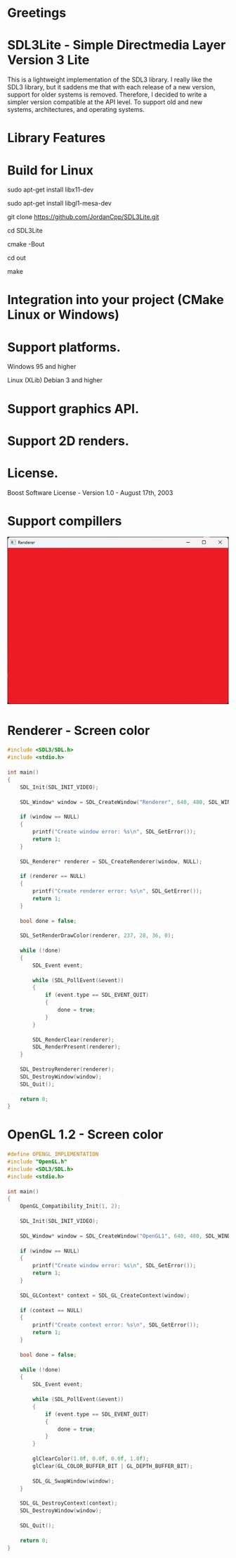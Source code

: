 # Greetings

# SDL3Lite - Simple Directmedia Layer Version 3 Lite
This is a lightweight implementation of the SDL3 library. 
I really like the SDL3 library, but it saddens me that with each release of a new version, support for older systems is removed. 
Therefore, I decided to write a simpler version compatible at the API level. 
To support old and new systems, architectures, and operating systems.

# Library Features

# Build for Linux
sudo apt-get install libx11-dev

sudo apt-get install libgl1-mesa-dev

git clone https://github.com/JordanCpp/SDL3Lite.git

cd SDL3Lite

cmake -Bout

cd out

make

# Integration into your project (CMake Linux or Windows)

# Support platforms.
Windows 95 and higher

Linux (XLib) Debian 3 and higher

# Support graphics API.

# Support 2D renders.

# License.
Boost Software License - Version 1.0 - August 17th, 2003

# Support compillers

![renderer](/screenshots/SDL_Renderer.jpg)

# Renderer - Screen color
```c++
#include <SDL3/SDL.h>
#include <stdio.h>

int main()
{
    SDL_Init(SDL_INIT_VIDEO);

    SDL_Window* window = SDL_CreateWindow("Renderer", 640, 480, SDL_WINDOW_OPENGL);

    if (window == NULL)
    {
        printf("Create window error: %s\n", SDL_GetError());
        return 1;
    }

    SDL_Renderer* renderer = SDL_CreateRenderer(window, NULL);
    
    if (renderer == NULL)
    {
        printf("Create renderer error: %s\n", SDL_GetError());
        return 1;
    }
    
    bool done = false;

    SDL_SetRenderDrawColor(renderer, 237, 28, 36, 0);

    while (!done)
    {
        SDL_Event event;

        while (SDL_PollEvent(&event))
        {
            if (event.type == SDL_EVENT_QUIT)
            {
                done = true;
            }
        }

        SDL_RenderClear(renderer);
        SDL_RenderPresent(renderer);
    }

    SDL_DestroyRenderer(renderer);
    SDL_DestroyWindow(window);
    SDL_Quit();

    return 0;
}
```

# OpenGL 1.2 - Screen color

```c++
#define OPENGL_IMPLEMENTATION
#include "OpenGL.h"
#include <SDL3/SDL.h>
#include <stdio.h>

int main()
{
    OpenGL_Compatibility_Init(1, 2);

    SDL_Init(SDL_INIT_VIDEO);

    SDL_Window* window = SDL_CreateWindow("OpenGL1", 640, 480, SDL_WINDOW_OPENGL);

    if (window == NULL)
    {
        printf("Create window error: %s\n", SDL_GetError());
        return 1;
    }

    SDL_GLContext* context = SDL_GL_CreateContext(window);

    if (context == NULL)
    {
        printf("Create context error: %s\n", SDL_GetError());
        return 1;
    }
    
    bool done = false;

    while (!done)
    {
        SDL_Event event;

        while (SDL_PollEvent(&event))
        {
            if (event.type == SDL_EVENT_QUIT)
            {
                done = true;
            }
        }

        glClearColor(1.0f, 0.0f, 0.0f, 1.0f);
        glClear(GL_COLOR_BUFFER_BIT | GL_DEPTH_BUFFER_BIT);

        SDL_GL_SwapWindow(window);
    }

    SDL_GL_DestroyContext(context);
    SDL_DestroyWindow(window);
    
    SDL_Quit();

    return 0;
}

```



